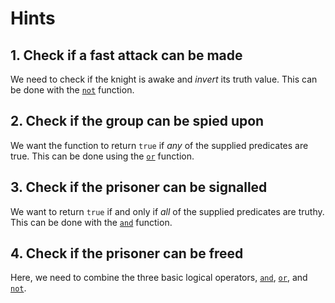 # Hints

## 1. Check if a fast attack can be made

We need to check if the knight is awake and _invert_ its truth value. This can be done with the [`not`][not] function.

## 2. Check if the group can be spied upon

We want the function to return `true` if _any_ of the supplied predicates are true. This can be done using the [`or`][or] function.

## 3. Check if the prisoner can be signalled

We want to return `true` if and only if _all_ of the supplied predicates are truthy. This can be done with the [`and`][and] function.

## 4. Check if the prisoner can be freed

Here, we need to combine the three basic logical operators, [`and`][and], [`or`][or], and [`not`][not].

[not]: https://clojuredocs.org/clojure.core/not
[or]: https://clojuredocs.org/clojure.core/or
[and]: https://clojuredocs.org/clojure.core/and
